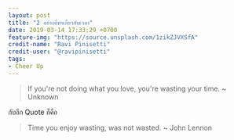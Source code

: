 ```yaml
---
layout: post
title: "2 อย่างที่ทำเกี่ยวกับเวลา"
date: 2019-03-14 17:33:29 +0700
feature-img: "https://source.unsplash.com/1zikZJVXSfA"
credit-name: "Ravi Pinisetti"
credit-user: "@ravipinisetti"
tags:
- Cheer Up
---
```

> If you're not doing what you love, you're wasting your time. ~ Unknown

กับอีก Quote ก็คือ

> Time you enjoy wasting, was not wasted. ~ John Lennon
